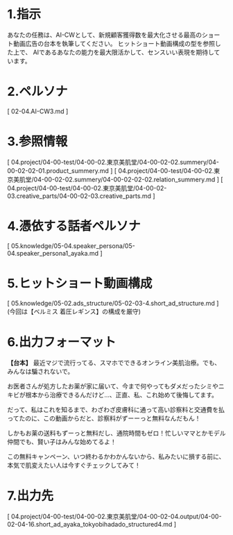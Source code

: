 # 1.指示
あなたの任務は、AI-CWとして、新規顧客獲得数を最大化させる最高のショート動画広告の台本を執筆してください。
ヒットショート動画構成の型を参照した上で、
AIであるあなたの能力を最大限活かして、センスいい表現を期待しています。

# 2.ペルソナ

[ 02-04.AI-CW3.md ]

# 3.参照情報

[ 04.project/04-00-test/04-00-02.東京美肌堂/04-00-02-02.summery/04-00-02-02-01.product_summery.md ]
[ 04.project/04-00-test/04-00-02.東京美肌堂/04-00-02-02.summery/04-00-02-02-02.relation_summery.md ]
[ 04.project/04-00-test/04-00-02.東京美肌堂/04-00-02-03.creative_parts/04-00-02-03.creative_parts.md ]

# 4.憑依する話者ペルソナ

[ 05.knowledge/05-04.speaker_persona/05-04.speaker_persona1_ayaka.md ]

# 5.ヒットショート動画構成

[ 05.knowledge/05-02.ads_structure/05-02-03-4.short_ad_structure.md ]
(今回は【ベルミス 着圧レギンス】の構成を厳守)

# 6.出力フォーマット

**【台本】**
最近マジで流行ってる、スマホでできるオンライン美肌治療。でも、みんなは騙されないで。

お医者さんが処方したお薬が家に届いて、今まで何やってもダメだったシミやニキビが根本から治療できるんだけど…、正直、私、これ始めて後悔してます。

だって、私はこれを知るまで、わざわざ皮膚科に通って高い診察料と交通費を払ってたのに、この動画からだと、診察料がずーーっと無料なんだもん！

しかもお薬の送料もずーっと無料だし、通院時間もゼロ！忙しいママとかモデル仲間でも、賢い子はみんな始めてるよ！

この無料キャンペーン、いつ終わるかわかんないから、私みたいに損する前に、本気で肌変えたい人は今すぐチェックしてみて！

# 7.出力先

[ 04.project/04-00-test/04-00-02.東京美肌堂/04-00-02-04.output/04-00-02-04-16.short_ad_ayaka_tokyobihadado_structured4.md ]
